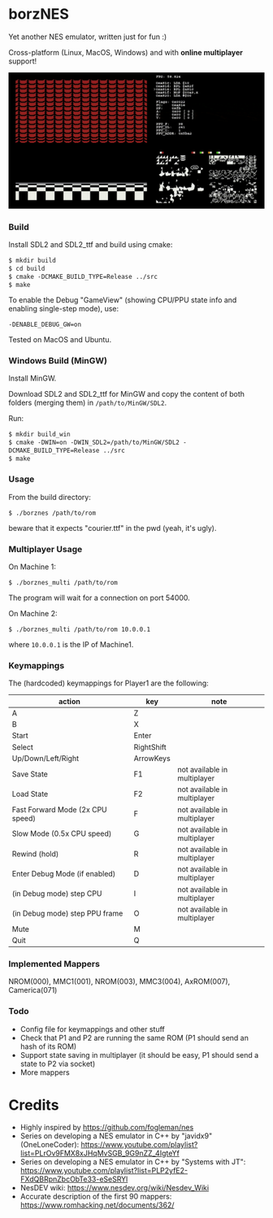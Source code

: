 # borzNES

Yet another NES emulator, written just for fun :)

Cross-platform (Linux, MacOS, Windows) and with **online multiplayer** support!

![screencast](img/screencast.gif)

### Build

Install SDL2 and SDL2_ttf and build using cmake:
```
$ mkdir build
$ cd build
$ cmake -DCMAKE_BUILD_TYPE=Release ../src
$ make
```

To enable the Debug "GameView" (showing CPU/PPU state info and enabling single-step mode), use:
```
-DENABLE_DEBUG_GW=on
```

Tested on MacOS and Ubuntu.

### Windows Build (MinGW)

Install MinGW.

Download SDL2 and SDL2_ttf for MinGW and copy the content of both folders (merging them) in `/path/to/MinGW/SDL2`.

Run:
```
$ mkdir build_win
$ cmake -DWIN=on -DWIN_SDL2=/path/to/MinGW/SDL2 -DCMAKE_BUILD_TYPE=Release ../src
$ make
```

### Usage

From the build directory:

```
$ ./borznes /path/to/rom
```

beware that it expects "courier.ttf" in the pwd (yeah, it's ugly).

### Multiplayer Usage

On Machine 1:
```
$ ./borznes_multi /path/to/rom
```

The program will wait for a connection on port 54000.

On Machine 2:
```
$ ./borznes_multi /path/to/rom 10.0.0.1
```

where `10.0.0.1` is the IP of Machine1.

### Keymappings

The (hardcoded) keymappings for Player1 are the following:

| action                           | key        | note                         |
|----------------------------------|------------|------------------------------|
| A                                | Z          |                              |
| B                                | X          |                              |
| Start                            | Enter      |                              |
| Select                           | RightShift |                              |
| Up/Down/Left/Right               | ArrowKeys  |                              |
| Save State                       | F1         | not available in multiplayer |
| Load State                       | F2         | not available in multiplayer |
| Fast Forward Mode (2x CPU speed) | F          | not available in multiplayer |
| Slow Mode (0.5x CPU speed)       | G          | not available in multiplayer |
| Rewind (hold)                    | R          | not available in multiplayer |
| Enter Debug Mode (if enabled)    | D          | not available in multiplayer |
| (in Debug mode) step CPU         | I          | not available in multiplayer |
| (in Debug mode) step PPU frame   | O          | not available in multiplayer |
| Mute                             | M          |                              |
| Quit                             | Q          |                              |

### Implemented Mappers

NROM(000), MMC1(001), NROM(003), MMC3(004), AxROM(007), Camerica(071)

### Todo
- Config file for keymappings and other stuff
- Check that P1 and P2 are running the same ROM (P1 should send an hash of its ROM)
- Support state saving in multiplayer (it should be easy, P1 should send a state to P2 via socket)
- More mappers

# Credits

- Highly inspired by https://github.com/fogleman/nes
- Series on developing a NES emulator in C++ by "javidx9" (OneLoneCoder): https://www.youtube.com/playlist?list=PLrOv9FMX8xJHqMvSGB_9G9nZZ_4IgteYf
- Series on developing a NES emulator in C++ by "Systems with JT": https://www.youtube.com/playlist?list=PLP2yfE2-FXdQBRpnZbcObTe33-eSeSRYl
- NesDEV wiki: https://www.nesdev.org/wiki/Nesdev_Wiki
- Accurate description of the first 90 mappers: https://www.romhacking.net/documents/362/
